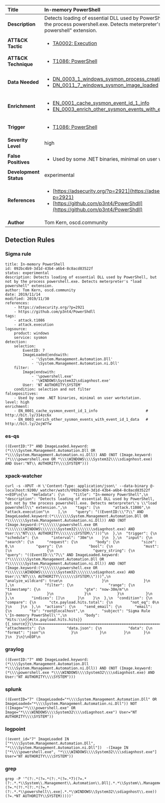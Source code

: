 | Title                    | In-memory PowerShell       |
|:-------------------------|:------------------|
| **Description**          | Detects loading of essential DLL used by PowerShell, but not by the process powershell.exe. Detects meterpreter's "load powershell" extension. |
| **ATT&amp;CK Tactic**    |  <ul><li>[TA0002: Execution](https://attack.mitre.org/tactics/TA0002)</li></ul>  |
| **ATT&amp;CK Technique** | <ul><li>[T1086: PowerShell](https://attack.mitre.org/techniques/T1086)</li></ul>  |
| **Data Needed**          | <ul><li>[DN_0003_1_windows_sysmon_process_creation](../Data_Needed/DN_0003_1_windows_sysmon_process_creation.md)</li><li>[DN_0011_7_windows_sysmon_image_loaded](../Data_Needed/DN_0011_7_windows_sysmon_image_loaded.md)</li></ul>  |
| **Enrichment** |<ul><li>[EN_0001_cache_sysmon_event_id_1_info](../Enrichments/EN_0001_cache_sysmon_event_id_1_info.md)</li><li>[EN_0003_enrich_other_sysmon_events_with_event_id_1_data](../Enrichments/EN_0003_enrich_other_sysmon_events_with_event_id_1_data.md)</li></ul> |
| **Trigger**              | <ul><li>[T1086: PowerShell](../Triggers/T1086.md)</li></ul>  |
| **Severity Level**       | high |
| **False Positives**      | <ul><li>Used by some .NET binaries, minimal on user workstation.</li></ul>  |
| **Development Status**   | experimental |
| **References**           | <ul><li>[https://adsecurity.org/?p=2921](https://adsecurity.org/?p=2921)</li><li>[https://github.com/p3nt4/PowerShdll](https://github.com/p3nt4/PowerShdll)</li></ul>  |
| **Author**               | Tom Kern, oscd.community |


## Detection Rules

### Sigma rule

```
title: In-memory PowerShell
id: 092bc4b9-3d1d-43b4-a6b4-8c8acd83522f
status: experimental
description: Detects loading of essential DLL used by PowerShell, but not by the process powershell.exe. Detects meterpreter's "load powershell" extension.
author: Tom Kern, oscd.community
date: 2019/11/14
modified: 2019/11/30
references:
    - https://adsecurity.org/?p=2921
    - https://github.com/p3nt4/PowerShdll
tags:
    - attack.t1086
    - attack.execution
logsource:
    product: windows
    service: sysmon
detection:
    selection:
        EventID: 7
        ImageLoaded|endswith:
            - '\System.Management.Automation.Dll'
            - '\System.Management.Automation.ni.Dll'
    filter:
        Image|endswith:
            - '\powershell.exe'
            - '\WINDOWS\System32\sdiagnhost.exe'
        User: 'NT AUTHORITY\SYSTEM'
    condition: selection and not filter
falsepositives:
    - Used by some .NET binaries, minimal on user workstation.
level: high
enrichment:
    - EN_0001_cache_sysmon_event_id_1_info                      # http://bit.ly/314zc6x
    - EN_0003_enrich_other_sysmon_events_with_event_id_1_data   # http://bit.ly/2ojW7fw

```





### es-qs
    
```
((EventID:"7" AND ImageLoaded.keyword:(*\\\\System.Management.Automation.Dll OR *\\\\System.Management.Automation.ni.Dll)) AND (NOT (Image.keyword:(*\\\\powershell.exe OR *\\\\WINDOWS\\\\System32\\\\sdiagnhost.exe) AND User:"NT\\ AUTHORITY\\\\SYSTEM")))
```


### xpack-watcher
    
```
curl -s -XPUT -H \'Content-Type: application/json\' --data-binary @- localhost:9200/_watcher/watch/092bc4b9-3d1d-43b4-a6b4-8c8acd83522f <<EOF\n{\n  "metadata": {\n    "title": "In-memory PowerShell",\n    "description": "Detects loading of essential DLL used by PowerShell, but not by the process powershell.exe. Detects meterpreter\'s \\"load powershell\\" extension.",\n    "tags": [\n      "attack.t1086",\n      "attack.execution"\n    ],\n    "query": "((EventID:\\"7\\" AND ImageLoaded.keyword:(*\\\\\\\\System.Management.Automation.Dll OR *\\\\\\\\System.Management.Automation.ni.Dll)) AND (NOT (Image.keyword:(*\\\\\\\\powershell.exe OR *\\\\\\\\WINDOWS\\\\\\\\System32\\\\\\\\sdiagnhost.exe) AND User:\\"NT\\\\ AUTHORITY\\\\\\\\SYSTEM\\")))"\n  },\n  "trigger": {\n    "schedule": {\n      "interval": "30m"\n    }\n  },\n  "input": {\n    "search": {\n      "request": {\n        "body": {\n          "size": 0,\n          "query": {\n            "bool": {\n              "must": [\n                {\n                  "query_string": {\n                    "query": "((EventID:\\"7\\" AND ImageLoaded.keyword:(*\\\\\\\\System.Management.Automation.Dll OR *\\\\\\\\System.Management.Automation.ni.Dll)) AND (NOT (Image.keyword:(*\\\\\\\\powershell.exe OR *\\\\\\\\WINDOWS\\\\\\\\System32\\\\\\\\sdiagnhost.exe) AND User:\\"NT\\\\ AUTHORITY\\\\\\\\SYSTEM\\")))",\n                    "analyze_wildcard": true\n                  }\n                }\n              ],\n              "filter": {\n                "range": {\n                  "timestamp": {\n                    "gte": "now-30m/m"\n                  }\n                }\n              }\n            }\n          }\n        },\n        "indices": []\n      }\n    }\n  },\n  "condition": {\n    "compare": {\n      "ctx.payload.hits.total": {\n        "not_eq": 0\n      }\n    }\n  },\n  "actions": {\n    "send_email": {\n      "email": {\n        "to": "root@localhost",\n        "subject": "Sigma Rule \'In-memory PowerShell\'",\n        "body": "Hits:\\n{{#ctx.payload.hits.hits}}{{_source}}\\n================================================================================\\n{{/ctx.payload.hits.hits}}",\n        "attachments": {\n          "data.json": {\n            "data": {\n              "format": "json"\n            }\n          }\n        }\n      }\n    }\n  }\n}\nEOF\n
```


### graylog
    
```
((EventID:"7" AND ImageLoaded.keyword:(*\\\\System.Management.Automation.Dll *\\\\System.Management.Automation.ni.Dll)) AND (NOT (Image.keyword:(*\\\\powershell.exe *\\\\WINDOWS\\\\System32\\\\sdiagnhost.exe) AND User:"NT AUTHORITY\\\\SYSTEM")))
```


### splunk
    
```
((EventID="7" (ImageLoaded="*\\\\System.Management.Automation.Dll" OR ImageLoaded="*\\\\System.Management.Automation.ni.Dll")) NOT ((Image="*\\\\powershell.exe" OR Image="*\\\\WINDOWS\\\\System32\\\\sdiagnhost.exe") User="NT AUTHORITY\\\\SYSTEM"))
```


### logpoint
    
```
((event_id="7" ImageLoaded IN ["*\\\\System.Management.Automation.Dll", "*\\\\System.Management.Automation.ni.Dll"])  -(Image IN ["*\\\\powershell.exe", "*\\\\WINDOWS\\\\System32\\\\sdiagnhost.exe"] User="NT AUTHORITY\\\\SYSTEM"))
```


### grep
    
```
grep -P '^(?:.*(?=.*(?:.*(?=.*7)(?=.*(?:.*.*\\System\\.Management\\.Automation\\.Dll|.*.*\\System\\.Management\\.Automation\\.ni\\.Dll))))(?=.*(?!.*(?:.*(?=.*(?:.*.*\\powershell\\.exe|.*.*\\WINDOWS\\System32\\sdiagnhost\\.exe))(?=.*NT AUTHORITY\\SYSTEM)))))'
```



